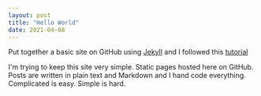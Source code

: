```yaml
---
layout: post
title: "Hello World"
date: 2021-04-08
---
```


Put together a basic site on GitHub using [Jekyll](http://jekyllrb.com) and I followed this [tutorial](http://jmcglone.com/guides/github-pages/)

I'm trying to keep this site very simple. Static pages hosted here on GitHub. Posts are written in plain text and Markdown and I hand code everything. Complicated is easy. Simple is hard. 

